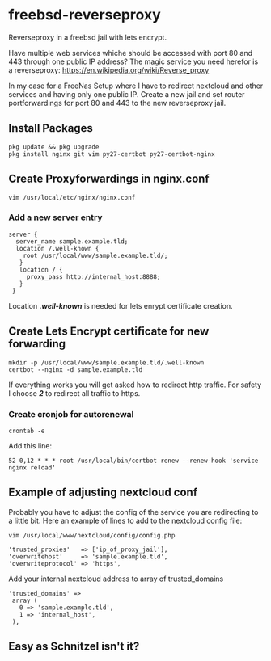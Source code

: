 # freebsd-reverseproxy
Reverseproxy in a freebsd jail with lets encrypt. 

Have multiple web services whiche should be accessed with port 80 and 443 through one public IP address? The magic service you need herefor is a reverseproxy: https://en.wikipedia.org/wiki/Reverse_proxy

In my case for a FreeNas Setup where I have to redirect nextcloud and other services and having only one public IP.
Create a new jail and set router portforwardings for port 80 and 443 to the new reverseproxy jail.

## Install Packages
```
pkg update && pkg upgrade
pkg install nginx git vim py27-certbot py27-certbot-nginx
```

## Create Proxyforwardings in nginx.conf
```
vim /usr/local/etc/nginx/nginx.conf
```
### Add a new server entry
```
server {
  server_name sample.example.tld;
  location /.well-known {
    root /usr/local/www/sample.example.tld/;
   }
   location / {
     proxy_pass http://internal_host:8888;
   }
 }
 ```
 
 Location ***.well-known*** is needed for lets enrypt certificate creation.
 
 ## Create Lets Encrypt certificate for new forwarding
 ```
 mkdir -p /usr/local/www/sample.example.tld/.well-known
 certbot --nginx -d sample.example.tld
 ```
 If everything works you will get asked how to redirect http traffic. For safety I choose ***2*** to redirect all traffic to https.
 
 ### Create cronjob for autorenewal
 ```
 crontab -e
 ```
 Add this line:
 ```
 52 0,12 * * * root /usr/local/bin/certbot renew --renew-hook 'service nginx reload'
 ```
 
 ## Example of adjusting nextcloud conf
 Probably you have to adjust the config of the service you are redirecting to a little bit. Here an example of lines to add to the nextcloud config file:
 ```
 vim /usr/local/www/nextcloud/config/config.php
 ```
 ```
 'trusted_proxies'   => ['ip_of_proxy_jail'],
 'overwritehost'     => 'sample.example.tld',
 'overwriteprotocol' => 'https',
 ```
 Add your internal nextcloud address to array of trusted_domains
 ```
 'trusted_domains' =>
  array (
    0 => 'sample.example.tld',
    1 => 'internal_host',
  ),
  ```
 
 ## Easy as Schnitzel isn't it?
